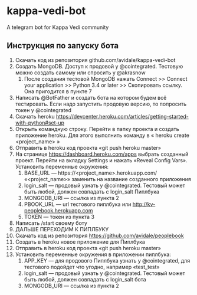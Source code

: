 # kappa-vedi-bot
A telegram bot for Kappa Vedi community

## Инструкция по запуску бота
1. Скачать код из репозитория github.com/avidale/kappa-vedi-bot
2. Создать MongoDB.  Доступ к продовой у @cointegrated. Тестовую можно создать самому или спросить у @akrasnow
    1. После создания тестовой MongoDB нажать Connect >> Connect your application >> Python 3.4 or later >> Скопировать ссылку. Она пригодится в пункте 7
3. Написать @BotFather и создать бота на котором будем всё тестировать. Если надо запустить продовую версию, то попросить токен у @cointegrated
4. Скачать heroku https://devcenter.heroku.com/articles/getting-started-with-python#set-up 
5. Открыть командную строку. Перейти в папку проекта и создать приложение heroku. Для этого выполнить команду в « heroku create <project_name> »
6. Отправить в heroku код проекта «git push heroku master»
7. На странице https://dashboard.heroku.com/apps выбрать созданный проект. Перейти на вкладку Settings и нажать «Reveal Config Vars». Установить переменные окружения:
    1. BASE_URL — https://<project_name>.herokuapp.com/   «<project_name>» заменить на название созданного приложения
    2. login_salt — продовый узнать у @cointegrated. Тестовый может быть любой, должен совпадать с login_salt Пиплбука
    3. MONGODB_URI — ссылка из пункта 2
    4. PBOOK_URL — url тестового пиплбука или http://kv-peoplebook.herokuapp.com
    5. TOKEN — токен из пункта 3
8. Написать /start своему боту
9. ДАЛЬШЕ ПЕРЕХОДИМ К ПИПЛБУКУ
10. Скачать код из репозитория https://github.com/avidale/peoplebook
11. Создать в heroku новое приложение для Пиплбука
12. Отправить в heroku код проекта «git push heroku master»
13. Установить переменные окружения в приложении пиплбука:
    1. APP_KEY —  для продового Пиплбука узнать у @cointegrated, для тестового подойдет что угодно, например «test_test»
    2. login_salt —  продовый узнать у @cointegrated. Тестовый может быть любой, должен совпадать с login_salt бота
    3. MONGODB_URI — ссылка из пункта 2
